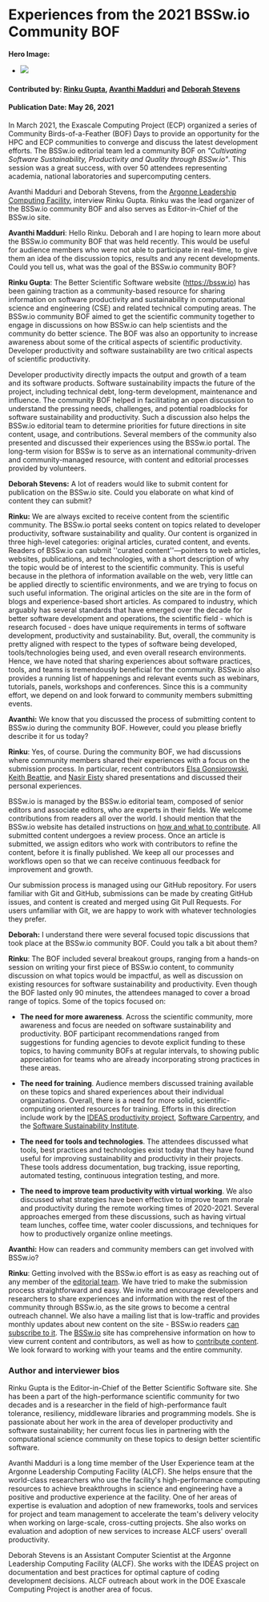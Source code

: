 # Experiences from the 2021 BSSw.io Community BOF

**Hero Image:**

 - <img src='https://github.com/betterscientificsoftware/bssw.io/raw/master/images/Blog__0521_Icons.jpg' />

#### Contributed by: [Rinku Gupta](https://github.com/rinkug), [Avanthi Madduri](https://github.com/mantrala-ops) and [Deborah Stevens](https://github.com/haikudeb)
#### Publication Date: May 26, 2021

In March 2021, the Exascale Computing Project (ECP) organized a series of Community Birds-of-a-Feather (BOF) Days to provide an opportunity for the HPC and ECP communities to converge and discuss the latest development efforts. The BSSw.io editorial team led a community BOF on *"Cultivating Software Sustainability, Productivity and Quality through BSSw.io"*. This session was a great success, with over 50 attendees representing academia, national laboratories and supercomputing centers. 

Avanthi Madduri and Deborah Stevens, from the [Argonne Leadership Computing Facility](https://www.alcf.anl.gov/), interview Rinku Gupta. Rinku was the lead organizer of the BSSw.io community BOF and also serves as Editor-in-Chief of the BSSw.io site.

**Avanthi Madduri**: Hello Rinku. Deborah and I are hoping to learn more about the BSSw.io community BOF that was held recently. This would be useful for audience members who were not able to participate in real-time, to give them an idea of the discussion topics, results and any recent developments. Could you tell us, what was the goal of the BSSw.io community BOF?

**Rinku Gupta**: The Better Scientific Software website (https://bssw.io) has been gaining traction as a community-based resource for sharing information on software productivity and sustainability in computational science and engineering (CSE) and related technical computing areas.  The  BSSw.io community BOF aimed to get the scientific community together to engage in discussions on how BSSw.io can help scientists and the community do better science.  The BOF was also an opportunity to increase awareness about some of the critical aspects of scientific productivity. Developer productivity and software sustainability are two critical aspects of scientific productivity. 

Developer productivity directly impacts the output and growth of a team and its software products. Software sustainability impacts the future of the project, including technical debt, long-term development, maintenance and influence. The community BOF helped in facilitating an open discussion to understand the pressing needs, challenges, and potential roadblocks for software sustainability and productivity. Such a discussion also helps the BSSw.io editorial team to determine priorities for future directions in site content, usage, and contributions. Several members of the community also presented and discussed their experiences using the BSSw.io portal. The long-term vision for BSSw is to serve as an international community-driven and community-managed resource, with content and editorial processes provided by volunteers. 

**Deborah Stevens:** A lot of readers would like to submit content for publication on the BSSw.io site. Could you elaborate on what kind of content they can submit?

**Rinku:** We are always excited to receive content from the scientific community. The BSSw.io portal seeks content on topics related to developer productivity, software sustainability and quality. Our content is organized in three high-level categories: original articles, curated content, and events.  Readers of BSSw.io can submit ''curated content''—pointers to web articles, websites, publications, and technologies, with a short description of why the topic would be of interest to the scientific community. This is useful because in the plethora of information available on the web, very little can be applied directly to scientific environments, and we are trying to focus on such useful information.  The original articles on the site are in the form of blogs and experience-based short articles. As compared to industry, which arguably has several standards that have emerged over the decade for better software development and operations, the scientific field - which is research focused - does have unique requirements in terms of software development, productivity and sustainability. But, overall, the community is pretty aligned with respect to the types of software being developed, tools/technologies being used, and even overall research environments. Hence, we have noted that sharing experiences about software practices, tools, and teams is tremendously beneficial for the community. BSSw.io also provides a running list of happenings and relevant events such as webinars, tutorials, panels, workshops and conferences. Since this is a community effort, we depend on and look forward to community members submitting events.

**Avanthi:** We know that you discussed the process of submitting content to BSSw.io during the community BOF. However, could you please briefly describe it for us today?

**Rinku**: Yes, of course. During the community BOF, we had discussions where community members shared their experiences with a focus on the submission process.  In particular, recent contributors [Elsa Gonsiorowski](https://bssw.io/items?author=gonsiorowski), [Keith Beattie](https://bssw.io/items?author=beattie), and [Nasir Eisty](https://bssw.io/items?author=eisty) shared presentations and discussed their personal experiences. 

BSSw.io is managed by the BSSw.io editorial team, composed of senior editors and associate editors, who are experts in their fields. We welcome contributions from readers all over the world. I should mention that the BSSw.io website has detailed instructions on [how and what to contribute](https://bssw.io/pages/what-to-contribute-content-for-better-scientific-software). All submitted content undergoes a review process.  Once an article is submitted, we assign editors who work with contributors to refine the content, before it is finally published. We keep all our processes and workflows open so that we can receive continuous feedback for improvement and growth.

Our submission process is managed using our GitHub repository. For users familiar with Git and GitHub, submissions can be made by creating GitHub issues, and content is created and merged using Git Pull Requests.  For users unfamiliar with Git, we are happy to work with whatever technologies they prefer.

**Deborah:** I understand there were several focused topic discussions that took place at the BSSw.io community BOF. Could you talk a bit about them?

**Rinku**: The BOF included several breakout groups, ranging from a hands-on session on writing your first piece of BSSw.io content, to community discussion on what topics would be impactful, as well as discussion on existing resources for software sustainability and productivity. Even though the BOF lasted only 90 minutes, the attendees managed to cover a broad range of topics. Some of the topics focused on:

* **The need for more awareness**.  Across the scientific community, more awareness and focus are needed on software sustainability and productivity.  BOF participant recommendations ranged from suggestions for funding agencies to devote explicit funding to these topics, to having community BOFs at regular intervals, to showing public appreciation for teams who are already incorporating strong practices in these areas. 

* **The need for training**. Audience members discussed training available on these topics and shared experiences about their individual organizations. Overall, there is a need for more solid, scientific-computing oriented resources for training. Efforts in this direction include work by the [IDEAS productivity project](https://ideas-productivity.org/events/), [Software Carpentry](https://software-carpentry.org/), and the [Software Sustainability Institute](https://www.software.ac.uk).

* **The need for tools and technologies**. The attendees discussed what tools, best practices and technologies exist today that they have found useful for improving sustainability and productivity in their projects. These tools address documentation, bug tracking, issue reporting, automated testing, continuous integration testing, and more. 

* **The need to improve team productivity with virtual working**. We also discussed what strategies have been effective to improve team morale and productivity during the remote working times of 2020-2021. Several approaches emerged from these discussions, such as having virtual team lunches, coffee time, water cooler discussions, and techniques for how to productively organize online meetings.
 
**Avanthi:** How can readers and community members can get involved with BSSw.io?

**Rinku**: Getting involved with the BSSw.io effort is as easy as reaching out of any member of the [editorial team](https://bssw.io/pages/team). We have tried to make the submission process straightforward and easy. We invite and encourage developers and researchers to share experiences and information with the rest of the community through BSSw.io, as the site grows to become a central outreach channel. We also have a mailing list that is low-traffic and provides monthly updates about new content on the site - BSSw.io readers [can subscribe to it](https://bssw.io/pages/receive-our-email-digest). The [BSSw.io](https://bssw.io) site has comprehensive information on how to view current content and contributors, as well as how to [contribute content](https://bssw.io/contribute).  We look forward to working with your teams and the entire community.

### Author and interviewer bios
Rinku Gupta is the Editor-in-Chief of the Better Scientific Software site. She has been a part of the high-performance scientific community for two decades and is a researcher in the field of high-performance fault tolerance, resiliency, middleware libraries and programming models. She is passionate about her work in the area of developer productivity and software sustainability; her current focus lies in partnering with the computational science community on these topics to design better scientific software.

Avanthi Madduri is a long time member of the User Experience team at the Argonne Leadership Computing Facility (ALCF). She helps ensure that the world-class researchers who use the facility's high-performance computing resources to achieve breakthroughs in science and engineering have a positive and productive experience at the facility. One of her areas of expertise is evaluation and adoption of new frameworks, tools and services for project and team management to accelerate the team's delivery velocity when working on large-scale, cross-cutting projects. She also works on evaluation and adoption of new services to increase ALCF users' overall productivity.

Deborah Stevens is an Assistant Computer Scientist at the Argonne Leadership Computing Facility (ALCF). She works with the IDEAS project on documentation and best practices for optimal capture of coding development decisions.  ALCF outreach about work in the DOE Exascale Computing Project is another area of focus. 

<!---
Publish: yes
Pinned: no
Topics: Software Engineering, Conferences and Workshops
RSS update: 2021-05-26
--->

